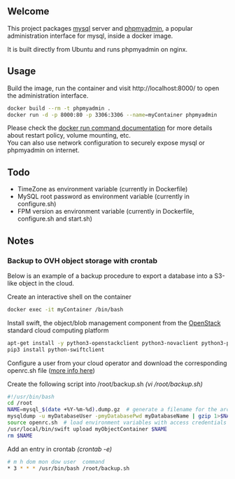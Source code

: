 ## Welcome

This project packages [mysql](https://www.mysql.com/) server and [phpmyadmin](https://www.phpmyadmin.net/), a popular administration interface for mysql, inside a docker image.

It is built directly from Ubuntu and runs phpmyadmin on nginx.

## Usage

Build the image, run the container and visit http://localhost:8000/ to open the administration interface.

```sh
docker build --rm -t phpmyadmin .
docker run -d -p 8000:80 -p 3306:3306 --name=myContainer phpmyadmin
```

Please check the [docker run command documentation](https://docs.docker.com/engine/reference/commandline/run/) for more details about restart policy, volume mounting, etc.  
You can also use network configuration to securely expose mysql or phpmyadmin on internet.

## Todo

* TimeZone as environment variable (currently in Dockerfile)
* MySQL root password as environment variable (currently in configure.sh)
* FPM version as environment variable (currently in Dockerfile, configure.sh and start.sh)

## Notes

### Backup to OVH object storage with crontab

Below is an example of a backup procedure to export a database into a S3-like object in the cloud.

Create an interactive shell on the container

```sh
docker exec -it myContainer /bin/bash
```

Install swift, the object/blob management component from the [OpenStack](https://www.openstack.org/) standard cloud computing platform

```sh
apt-get install -y python3-openstackclient python3-novaclient python3-pip swift
pip3 install python-swiftclient
```

Configure a user from your cloud operator and download the corresponding openrc.sh file ([more info here](https://docs.openstack.org/liberty/install-guide-rdo/keystone-openrc.html))

Create the following script into /root/backup.sh *(vi /root/backup.sh)*

```sh
#!/usr/bin/bash
cd /root
NAME=mysql_$(date +%Y-%m-%d).dump.gz  # generate a filename for the archive
mysqldump -u myDatabaseUser -pmyDatabasePwd myDatabaseName | gzip 1>$NAME  # export and compress
source openrc.sh  # load environment variables with access credentials to your cloud operator
/usr/local/bin/swift upload myObjectContainer $NAME
rm $NAME
```

Add an entry in crontab *(crontab -e)*

```sh
# m h dom mon dow user  command
* 3 * * * /usr/bin/bash /root/backup.sh
```
